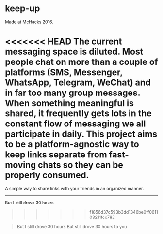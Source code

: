 # keep-up
Made at McHacks 2016.

<<<<<<< HEAD
The current messaging space is diluted. Most people chat on more than a couple of platforms (SMS, Messenger, WhatsApp, Telegram, WeChat) and in far too many group messages. When something meaningful is shared, it frequently gets lots in the constant flow of messaging we all participate in daily.
This project aims to be a platform-agnostic way to keep links separate from fast-moving chats so they can be properly consumed.
=======
A simple way to share links with your friends in an organized manner. 

---


But I still drove 30 hours
>>>>>>> f1856d37c593b3dd1346be0ff061103211fcc782

> But I still drove 30 hours
> But still drove 30 hours to you
